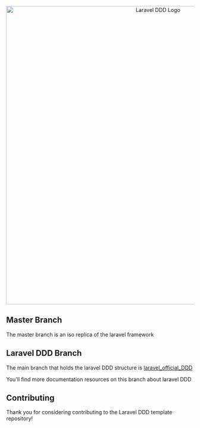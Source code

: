 <p align="center">
<img src="https://repository-images.githubusercontent.com/579700152/8ef2ea41-5907-4e25-9d80-1e8a7876d5fa" width="800" alt="Laravel DDD Logo">
</p>

## Master Branch

The master branch is an iso replica of the laravel framework

## Laravel DDD Branch

The main branch that holds the laravel DDD structure is [laravel_official_DDD](https://github.com/Abouhassane/Laravel-DDD/tree/laravel_official_DDD)

You'll find more documentation resources on this branch about laravel DDD

## Contributing

Thank you for considering contributing to the Laravel DDD template repository!
